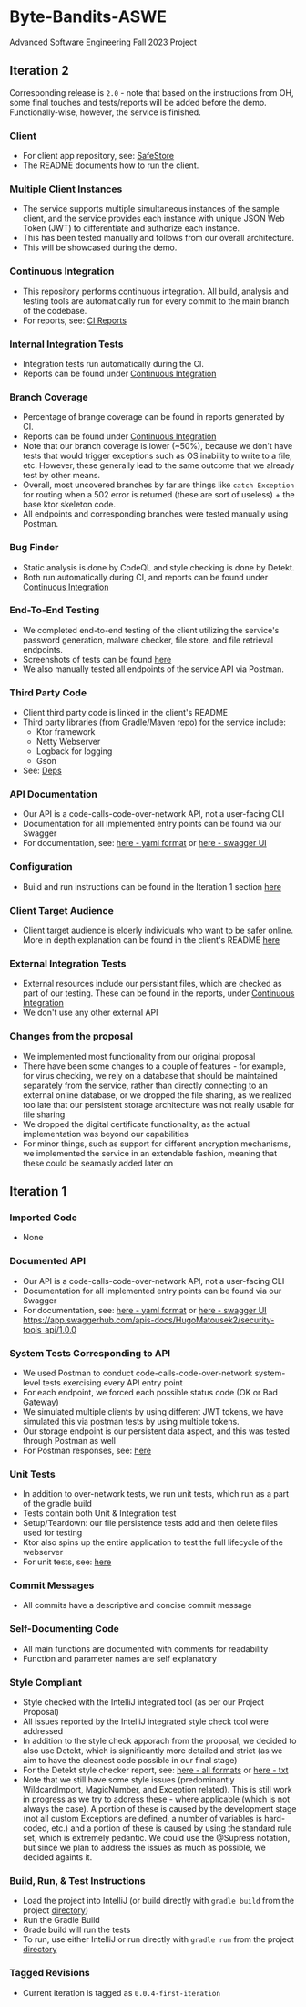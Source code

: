 # Byte-Bandits-ASWE
Advanced Software Engineering Fall 2023 Project

## Iteration 2
Corresponding release is `2.0` - note that based on the instructions from OH, some final touches and tests/reports will be added before the demo. Functionally-wise, however, the service is finished.

### Client
- For client app repository, see: [SafeStore](https://github.com/aryanamoh/safestore)
- The README documents how to run the client.

### Multiple Client Instances
- The service supports multiple simultaneous instances of the sample client, and the service provides each instance with unique JSON Web Token (JWT) to differentiate and authorize each instance.
- This has been tested manually and follows from our overall architecture.
- This will be showcased during the demo.

### Continuous Integration
- This repository performs continuous integration. All build, analysis and testing tools are automatically run for every commit to the main branch of the codebase.
- For reports, see: [CI Reports](https://github.com/katyareichert/Byte-Bandits-ASWE/actions/runs/7055163158)

### Internal Integration Tests
- Integration tests run automatically during the CI.
- Reports can be found under [Continuous Integration](#continuous-integration)

### Branch Coverage
- Percentage of brange coverage can be found in reports generated by CI.
- Reports can be found under [Continuous Integration](#continuous-integration)
- Note that our branch coverage is lower (~50%), because we don't have tests that would trigger exceptions such as OS inability to write to a file, etc. However, these generally lead to the same outcome that we already test by other means.
- Overall, most uncovered branches by far are things like `catch Exception` for routing when a 502 error is returned (these are sort of useless) + the base ktor skeleton code.
- All endpoints and corresponding branches were tested manually using Postman.

### Bug Finder
- Static analysis is done by CodeQL and style checking is done by Detekt.
- Both run automatically during CI, and reports can be found under [Continuous Integration](#continuous-integration)

### End-To-End Testing
- We completed end-to-end testing of the client utilizing the service's password generation, malware checker, file store, and file retrieval endpoints.
- Screenshots of tests can be found [here](https://github.com/katyareichert/Byte-Bandits-ASWE/tree/main/testing-screenshots/Iteration2)
- We also manually tested all endpoints of the service API via Postman.

### Third Party Code
- Client third party code is linked in the client's README
- Third party libraries (from Gradle/Maven repo) for the service include:
  - Ktor framework
  - Netty Webserver
  - Logback for logging
  - Gson
- See: [Deps](/byte-bandits/build.gradle.kts#L43)

### API Documentation
- Our API is a code-calls-code-over-network API, not a user-facing CLI
- Documentation for all implemented entry points can be found via our Swagger
- For documentation, see: [here - yaml format](/byte-bandits/src/main/resources/openapi/documentation.yaml) or [here - swagger UI](https://app.swaggerhub.com/apis-docs/HugoMatousek2/security-tools_api/1.0.0)

### Configuration
- Build and run instructions can be found in the Iteration 1 section [here](#build-run-test-instruction)

### Client Target Audience
- Client target audience is elderly individuals who want to be safer online. More in depth explanation can be found in the client's README [here](https://github.com/aryanamoh/safestore)

### External Integration Tests
- External resources include our persistant files, which are checked as part of our testing. These can be found in the reports, under [Continuous Integration](#continuous-integration)
- We don't use any other external API

### Changes from the proposal
- We implemented most functionality from our original proposal
- There have been some changes to a couple of features - for example, for virus checking, we rely on a database that should be maintained separately from the service, rather than directly connecting to an external online database, or we dropped the file sharing, as we realized too late that our persistent storage architecture was not really usable for file sharing
- We dropped the digital certificate functionality, as the actual implementation was beyond our capabilities
- For minor things, such as support for different encryption mechanisms, we implemented the service in an extendable fashion, meaning that these could be seamasly added later on

## Iteration 1

### Imported Code
- None


### Documented API
- Our API is a code-calls-code-over-network API, not a user-facing CLI
- Documentation for all implemented entry points can be found via our Swagger
- For documentation, see: [here - yaml format](/byte-bandits/src/main/resources/openapi/documentation.yaml) or [here - swagger UI](https://app.swaggerhub.com/apis-docs/HUGOMATOUSEK/security-tools_api/0.0.3)
https://app.swaggerhub.com/apis-docs/HugoMatousek2/security-tools_api/1.0.0


### System Tests Corresponding to API
- We used Postman to conduct code-calls-code-over-network system-level tests exercising every API entry point
- For each endpoint, we forced each possible status code (OK or Bad Gateway)
- We simulated multiple clients by using different JWT tokens, we have simulated this via postman tests by using multiple tokens.
- Our storage endpoint is our persistent data aspect, and this was tested through Postman as well
- For Postman responses, see: [here](/testing-screenshots/Iteration1/tests.md)


### Unit Tests
- In addition to over-network tests, we run unit tests, which run as a part of the gradle build
- Tests contain both Unit & Integration test
- Setup/Teardown: our file persistence tests add and then delete files used for testing
- Ktor also spins up the entire application to test the full lifecycle of the webserver
- For unit tests, see: [here](byte-bandits/src/test/kotlin/bytebandits)


### Commit Messages
- All commits have a descriptive and concise commit message


### Self-Documenting Code
- All main functions are documented with comments for readability
- Function and parameter names are self explanatory


### Style Compliant
- Style checked with the IntelliJ integrated tool (as per our Project Proposal)
- All issues reported by the IntelliJ integrated style check tool were addressed
- In addition to the style check apporach from the proposal, we decided to also use Detekt, which is significantly more detailed and strict (as we aim to have the cleanest code possible in our final stage)
- For the Detekt style checker report, see: [here - all formats](/detekt) or [here - txt](/detekt/detekt.txt)
- Note that we still have some style issues (predominantly WildcardImport, MagicNumber, and Exception related). This is still work in progress as we try to address these - where applicable (which is not always the case). A portion of these is caused by the development stage (not all custom Exceptions are defined, a number of variables is hard-coded, etc.) and a portion of these is caused by using the standard rule set, which is extremely pedantic. We could use the @Supress notation, but since we plan to address the issues as much as possible, we decided againts it.


### Build, Run, & Test Instructions
- Load the project into IntelliJ (or build directly with `gradle build` from the project [directory](/byte-bandits))
- Run the Gradle Build
- Grade build will run the tests
- To run, use either IntelliJ or run directly with `gradle run` from the project [directory](/byte-bandits)
  

### Tagged Revisions
- Current iteration is tagged as `0.0.4-first-iteration`
